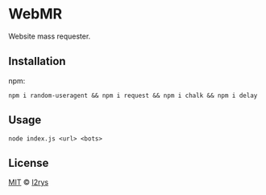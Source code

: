 # WebMR
Website mass requester.

## Installation
npm:

    npm i random-useragent && npm i request && npm i chalk && npm i delay

## Usage

    node index.js <url> <bots>

## License
<a href="https://github.com/I2rys/WebMR/blob/main/LICENSE">MIT</a> © <a href="https://github.com/I2rys">I2rys</a>
